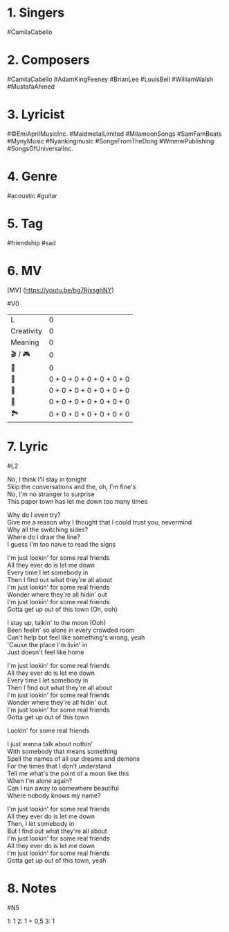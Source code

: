 
# 1. Singers

#CamilaCabello

# 2. Composers

#CamilaCabello
#AdamKingFeeney 
#BrianLee 
#LouisBell 
#WilliamWalsh 
#MustafaAhmed

# 3. Lyricist

#©EmiAprilMusicInc.
#MaidmetalLimited
#MilamoonSongs
#SamFamBeats
#MynyMusic
#Nyankingmusic 
#SongsFromTheDong 
#WmmwPublishing 
#SongsOfUniversalInc.

# 4. Genre

#acoustic #guitar

# 5. Tag

#friendship
#sad

# 6. MV

[MV] (https://youtu.be/bg7RjxsghNY)

#V0

|            |                                 |
| ---------- | ------------------------------- |
| L          | 0                               |
| Creativity            | 0                                 |
| Meaning    | 0                               |
| 🎬 / 🎮 | 0                               |
| 💃         | 0                            |
| 💄         | 0 + 0 + 0 + 0 + 0 + 0 + 0 |
| 💇         | 0 + 0 + 0 + 0 + 0 + 0 + 0   |
| 👘         | 0 + 0 + 0 + 0 + 0 + 0 + 0   |
| 🏞️         | 0 + 0 + 0 + 0 + 0 + 0 + 0     |


# 7. Lyric

#L2

No, I think I'll stay in tonight  
Skip the conversations and the, oh, I'm fine's  
No, I'm no stranger to surprise  
This paper town has let me down too many times  

Why do I even try?  
Give me a reason why
I thought that I could trust you, nevermind  
Why all the switching sides?  
Where do I draw the line?  
I guess I'm too naive to read the signs

I'm just lookin' for some real friends  
All they ever do is let me down  
Every time I let somebody in  
Then I find out what they're all about  
I'm just lookin' for some real friends  
Wonder where they're all hidin' out  
I'm just lookin' for some real friends  
Gotta get up out of this town (Oh, ooh)

I stay up, talkin' to the moon (Ooh)  
Been feelin' so alone in every crowded room  
Can't help but feel like something's wrong, yeah  
'Cause the place I'm livin' in  
Just doesn't feel like home

I'm just lookin' for some real friends  
All they ever do is let me down  
Every time I let somebody in  
Then I find out what they're all about  
I'm just lookin' for some real friends  
Wonder where they're all hidin' out  
I'm just lookin' for some real friends  
Gotta get up out of this town

Lookin' for some real friends

I just wanna talk about nothin'  
With somebody that means something  
Spell the names of all our dreams and demons  
For the times that I don't understand  
Tell me what's the point of a moon like this  
When I'm alone again?  
Can I run away to somewhere beautiful  
Where nobody knows my name?

I'm just lookin' for some real friends  
All they ever do is let me down  
Then, I let somebody in  
But I find out what they're all about  
I'm just lookin' for some real friends  
All they ever do is let me down  
I'm just lookin' for some real friends  
Gotta get up out of this town, yeah



# 8. Notes

#N5

1: 1
2: 1 + 0,5
3: 1